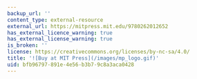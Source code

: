 ```yaml
---
backup_url: ''
content_type: external-resource
external_url: https://mitpress.mit.edu/9780262012652
has_external_licence_warning: true
has_external_license_warning: true
is_broken: ''
license: https://creativecommons.org/licenses/by-nc-sa/4.0/
title: '![Buy at MIT Press](/images/mp_logo.gif)'
uid: bfb96797-891e-4e56-b3b7-9c8a3aca0428
---
```

